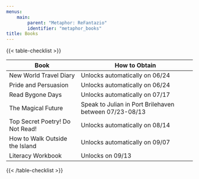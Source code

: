 ```yaml
---
menus:
    main:
        parent: "Metaphor: ReFantazio"
        identifier: "metaphor_books"
title: Books
---
```


{{< table-checklist >}}


| Book                            | How to Obtain                                          |
| ------------------------------- | ------------------------------------------------------ |
| New World Travel Diary          | Unlocks automatically on 06/24                         |
| Pride and Persuasion            | Unlocks automatically on 06/24                         |
| Read Bygone Days                | Unlocks automatically on 07/17                         |
| The Magical Future              | Speak to Julian in Port Brilehaven between 07/23-08/13 |
| Top Secret Poetry! Do Not Read! | Unlocks automatically on 08/14                         |
| How to Walk Outside the Island  | Unlocks automatically on 09/07                         |
| Literacy Workbook               | Unlocks on 09/13                                       |

{{< /table-checklist >}}
